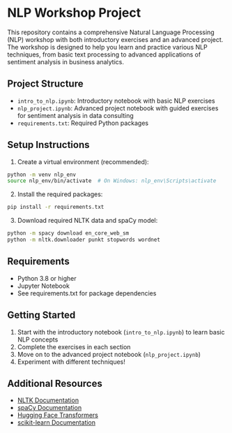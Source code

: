 # NLP Workshop Project

This repository contains a comprehensive Natural Language Processing (NLP) workshop with both introductory exercises and an advanced project. The workshop is designed to help you learn and practice various NLP techniques, from basic text processing to advanced applications of sentiment analysis in business analytics.

## Project Structure

- `intro_to_nlp.ipynb`: Introductory notebook with basic NLP exercises
- `nlp_project.ipynb`: Advanced project notebook with guided exercises for sentiment analysis in data consulting
- `requirements.txt`: Required Python packages

## Setup Instructions

1. Create a virtual environment (recommended):
```bash
python -m venv nlp_env
source nlp_env/bin/activate  # On Windows: nlp_env\Scripts\activate
```

2. Install the required packages:
```bash
pip install -r requirements.txt
```

3. Download required NLTK data and spaCy model:
```bash
python -m spacy download en_core_web_sm
python -m nltk.downloader punkt stopwords wordnet
```

## Requirements

- Python 3.8 or higher
- Jupyter Notebook
- See requirements.txt for package dependencies

## Getting Started

1. Start with the introductory notebook (`intro_to_nlp.ipynb`) to learn basic NLP concepts
2. Complete the exercises in each section
3. Move on to the advanced project notebook (`nlp_project.ipynb`)
4. Experiment with different techniques!

## Additional Resources

- [NLTK Documentation](https://www.nltk.org/)
- [spaCy Documentation](https://spacy.io/usage)
- [Hugging Face Transformers](https://huggingface.co/transformers/)
- [scikit-learn Documentation](https://scikit-learn.org/stable/)
